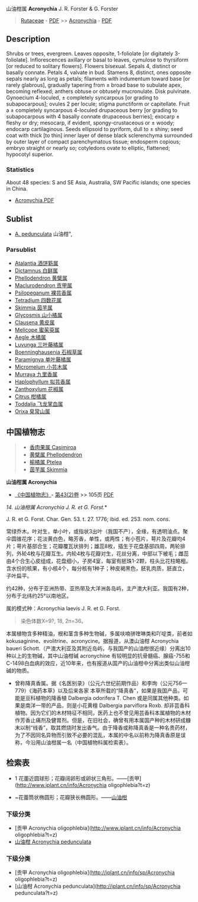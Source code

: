 山油柑属 **Acronychia** J. R. Forster & G. Forster

> [Rutaceae](http://www.iplant.cn/info/Rutaceae?t=foc) - [PDF](http://www.iplant.cn/foc/pdf/Rutaceae.pdf) >> [Acronychia](Acronychia-山油柑属.md) - [PDF](http://www.iplant.cn/foc/pdf/Acronychia.pdf)

## Description

Shrubs or trees, evergreen. Leaves opposite, 1-foliolate [or digitately 3-foliolate]. Inflorescences axillary or basal to leaves, cymulose to thyrsiform [or reduced to solitary flowers]. Flowers bisexual. Sepals 4, distinct or basally connate. Petals 4, valvate in bud. Stamens 8, distinct, ones opposite sepals nearly as long as petals; filaments with indumentum toward base [or rarely glabrous], gradually tapering from ± broad base to subulate apex, becoming reflexed; anthers obtuse or obtusely mucronulate. Disk pulvinate. Gynoecium 4-loculed, ± completely syncarpous [or grading to subapocarpous]; ovules 2 per locule; stigma punctiform or capitellate. Fruit a ± completely syncarpous 4-loculed drupaceous berry [or grading to subapocarpous with 4 basally connate drupaceous berries]; exocarp ± fleshy or dry; mesocarp, if evident, spongy-crustaceous or ± woody; endocarp cartilaginous. Seeds ellipsoid to pyriform, dull to ± shiny; seed coat with thick [to thin] inner layer of dense black sclerenchyma surrounded by outer layer of compact parenchymatous tissue; endosperm copious; embryo straight or nearly so; cotyledons ovate to elliptic, flattened; hypocotyl superior.

### Statistics
About 48 species: S and SE Asia, Australia, SW Pacific islands; one species in China.

* [Acronychia.PDF](http://www.iplant.cn/foc/pdf/Acronychia.pdf)

## Sublist

* [A.  pedunculata](Acronychia-pedunculata-山油柑.md) 山油柑",

### Parsublist

* [Atalantia  酒饼簕属](http://www.iplant.cn/info/Atalantia?t=foc)
* [Dictamnus  白鲜属](http://www.iplant.cn/info/Dictamnus?t=foc)
* [Phellodendron  黄檗属](http://www.iplant.cn/info/Phellodendron?t=foc)
* [Maclurodendron  贡甲属](http://www.iplant.cn/info/Maclurodendron?t=foc)
* [Psilopeganum  裸芸香属](http://www.iplant.cn/info/Psilopeganum?t=foc)
* [Tetradium  四数花属](http://www.iplant.cn/info/Tetradium?t=foc)
* [Skimmia  茵芋属](http://www.iplant.cn/info/Skimmia?t=foc)
* [Glycosmis  山小橘属](http://www.iplant.cn/info/Glycosmis?t=foc)
* [Clausena  黄皮属](http://www.iplant.cn/info/Clausena?t=foc)
* [Melicope  蜜茱萸属](http://www.iplant.cn/info/Melicope?t=foc)
* [Aegle  木橘属](Aegle-木橘属.md)
* [Luvunga  三叶藤橘属](http://www.iplant.cn/info/Luvunga?t=foc)
* [Boenninghausenia  石椒草属](http://www.iplant.cn/info/Boenninghausenia?t=foc)
* [Paramignya  单叶藤橘属](http://www.iplant.cn/info/Paramignya?t=foc)
* [Micromelum  小芸木属](http://www.iplant.cn/info/Micromelum?t=foc)
* [Murraya  九里香属](http://www.iplant.cn/info/Murraya?t=foc)
* [Haplophyllum  拟芸香属](http://www.iplant.cn/info/Haplophyllum?t=foc)
* [Zanthoxylum  花椒属](http://www.iplant.cn/info/Zanthoxylum?t=foc)
* [Citrus  柑橘属](http://www.iplant.cn/info/Citrus?t=foc)
* [Toddalia  飞龙掌血属](http://www.iplant.cn/info/Toddalia?t=foc)
* [Orixa  臭常山属](http://www.iplant.cn/info/Orixa?t=foc)

## 中国植物志

> * [香肉果属  Casimiroa](http://www.iplant.cn/info/Casimiroa?t=z)
> * [黄檗属  Phellodendron](http://www.iplant.cn/info/Phellodendron?t=z)
> * [榆橘属  Ptelea](http://www.iplant.cn/info/Ptelea?t=z)
> * [茵芋属  Skimmia](http://www.iplant.cn/info/Skimmia?t=z)

**山油柑属 Acronychia**

* [《中国植物志》](http://www.iplant.cn/frps)- [第43(2)卷](http://www.iplant.cn/frps/vol/43(2)) >> 105页 [PDF](http://www.iplant.cn/frps/pdf/43(2)/105y.pdf)

**14. 山油柑属* Acronychia J. R. et G. Forst.**

J. R. et G. Forst. Char. Gen. 53. t. 27. 1776; ibid. ed. 253. nom. cons.

常绿乔木。叶对生，单小叶，或指状3出叶（我国不产），全缘，有透明油点。聚伞圆锥花序；花淡黄白色，略芳香，单性，或两性；有小苞片，萼片及花瓣均4片；萼片基部合生；花瓣覆瓦状排列；雄蕊8枚，插生于花盘基部四周，两轮排列，外轮4枚与花瓣互生。内轮4枚与花瓣对生，花丝分离，中部以下被毛；雌蕊由4个合生心皮组成，花盘细小，子房4室，每室有胚珠1-2颗，柱头比花柱略粗。含水份的核果，有小核4个，每分核有1种子；种皮褐黑色，胚乳肉质，胚直立，子叶扁平。

约42种，分布于亚洲热带、亚热带及大洋洲各岛屿，主产澳大利亚。我国有2种，分布于北纬约25°以南地区。

属的模式种：Acronychia laevis J. R. et G. Forst.

> 染色体数X=9?, 18, 2n=36。

本属植物含多种精油，根和茎含多种生物碱，多属呋喃骈喹啉类和吖啶类，前者如 kokusaginine、evolitrine、acronycine。据报道，从澳山油柑 Acronychia baueri Schott.（产澳大利亚及其附近岛屿，与我国产的山油柑很近缘）分离出10种以上的生物碱，其中山油柑碱 acronychine 有较明显的抗骨髓癌、腺癌-755和 C-1498白血病的效应，近10年来，也有报道从国产的山油柑中分离出类似山油柑碱的物质。

* 曾称降真香属。据《名医别录》（公元六世纪前期作品）和李珣（公元756—779）《海药本草》以及后来各家 本草所载的“降真香”，如果是我国产品，可能是豆科植物的降香植 Dalbergia odorifera T. Chen 或是同属其他种类。如果是南洋一带的产品，则是小花黄檀 Dalbergia parviflora Roxb. 却非芸香科植物。因为它们的木材特征不相同，医药上也不曾见用芸香科本属植物的木材作芳香止痛剂及健胃剂。但是，在旧社会，确曾有用本属国产种的木材研成糠末以制“线香”，取其燃烧时发出香气。由于降香或称降真香是一种名贵药材，为了不因同名异物而引致不必要的混乱，本属的中名以前称为降真香原是误称，今沿用山油柑属一名（中国植物科属检索表）。 

## 检索表

* 1 花蕾近圆球形；花瓣阔卵形或卵状三角形。——[贡甲](http://www.iplant.cn/info/Acronychia oligophlebia?t=z)

* ~花蕾筒状椭圆形；花瓣狭长椭圆形。——[山油柑](Acronychia-pedunculata-山油柑.md)

### 下级分类
* [贡甲  Acronychia oligophlebia](http://www.iplant.cn/info/Acronychia oligophlebia?t=z)
* [山油柑  Acronychia pedunculata](Acronychia-pedunculata-山油柑.md)

### 下级分类
* [贡甲  Acronychia oligophlebia](http://iplant.cn/info/sp/Acronychia oligophlebia?t=z)
* [山油柑  Acronychia pedunculata](http://iplant.cn/info/sp/Acronychia pedunculata?t=z)
